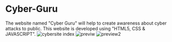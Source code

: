 # Cyber-Guru
The website named "Cyber Guru" will help to create awareness about cyber attacks to public. This website is developed using "HTML5, CSS &amp; JAVASCRIPT".
![cybersite index](https://user-images.githubusercontent.com/58396970/185501442-7ce49a53-6a18-48f3-8b2e-58083a476e3f.png)
![previw](https://user-images.githubusercontent.com/58396970/185501452-333a1d11-3039-42d5-b953-a6841e62b1a7.png)
![preview2](https://user-images.githubusercontent.com/58396970/185501460-ece5d520-5412-441d-b7a8-23ab005950f2.png)
